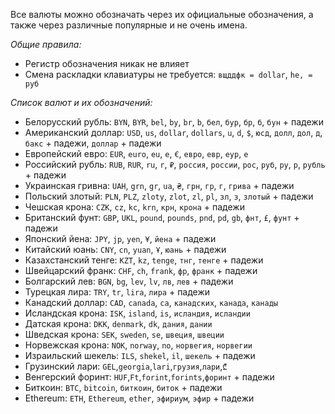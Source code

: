 Все валюты можно обозначать через их официальные обозначения, а также через различные популярные и не очень имена.

*Общие правила:*
- Регистр обозначения никак не влияет
- Смена раскладки клавиатуры не требуется: `вщддфк = dollar`, `he, = руб`

*Список валют и их обозначений:*
- Белорусский рубль:
`BYN`, `BYR`, `bel`, `by`, `br`, `b`, `бел`, `бур`, `бр`, `б`, `бун` + падежи
- Американский доллар:
`USD`, `us`, `dollar`, `dollars`, `u`, `d`, `$`, `юсд`, `долл`, `дол`, `д`, `бакс` + падежи, `доллар` + падежи
- Европейский евро:
`EUR`, `euro`, `eu`, `e`, `€`, `евро`, `евр`, `еур`, `е`
- Российский рубль:
`RUB`, `RUR`, `ru`, `r`, `₽`, `россия`, `россии`, `рос`, `руб`, `ру`, `р`, `рубль` + падежи
- Украинская гривна:
`UAH`, `grn`, `gr`, `ua`, `₴`, `грн`, `гр`, `г`, `грива` + падежи
- Польский злотый:
`PLN`, `PLZ`, `zloty`, `zlot`, `zl`, `pl`, `зл`, `з`, `злотый` + падежи
- Чешская крона:
`CZK`, `cz`, `kc`, `krn`, `крн`, `крона` + падежи
- Британский фунт:
`GBP`, `UKL`, `pound`, `pounds`, `pnd`, `pd`, `gb`, `фнт`, `£`, `фунт` + падежи
- Японский йена:
`JPY`, `jp`, `yen`, `¥`, `йена` + падежи
- Китайский юань:
`CNY`, `cn`, `yuan`, `Ұ`, `юань` + падежи
- Казахстанский тенге:
`KZT`, `kz`, `tenge`, `тнг`, `тенге` + падежи
- Швейцарский франк:
`CHF`, `ch`, `frank`, `фр`, `франк` + падежи
- Болгарский лев:
`BGN`, `bg`, `lev`, `lv`, `лв`, `лев` + падежи
- Турецкая лира:
`TRY`, `tr`, `lira`, `лира` + падежи
- Канадский доллар:
`CAD`, `canada`, `ca`, `канадских`, `канада`, `канады`
- Исландская крона:
`ISK`, `island`, `is`, `исландия`, `исландии`
- Датская крона: 
`DKK`, `denmark`, `dk`, `дания`, `дании`
- Шведская крона: 
`SEK`, `sweden`, `se`, `швеция`, `швеции`
- Норвежская крона:
`NOK`, `norway`, `no`, `норвегия`, `норвегии`
- Израильский шекель:
`ILS`, `shekel`, `il`, `шекель` + падежи
- Грузинский лари:
`GEL`,`georgia`,`lari`,`грузия`,`лари`,`₾`
- Венгерский форинт:
  `HUF`,`Ft`,`forint`,`forints`,`форинт` + падежи
- Биткоин:
`BTC`, `bitcoin`, `биткоин`, `биток` + падежи
- Ethereum:
`ETH`, `Ethereum`, `ether`, `эфириум`, `эфир` + падежи